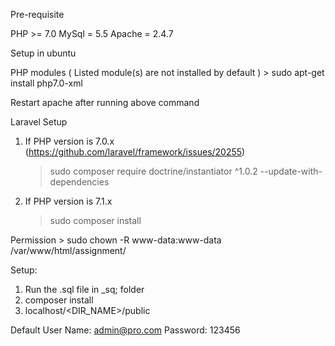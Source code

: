 Pre-requisite

 PHP >= 7.0
 MySql = 5.5
 Apache = 2.4.7

Setup in ubuntu

PHP modules ( Listed module(s) are not installed by default )
    > sudo apt-get install php7.0-xml

Restart apache after running above command

Laravel Setup

1. If PHP version is 7.0.x (https://github.com/laravel/framework/issues/20255)
    > sudo composer require doctrine/instantiator ^1.0.2 --update-with-dependencies

2. If PHP version is 7.1.x
    > sudo composer install


Permission
    > sudo chown -R www-data:www-data /var/www/html/assignment/
	
	
Setup:
1. Run the .sql file in _sq; folder
2. composer install
3. localhost/<DIR_NAME>/public

Default User Name: admin@pro.com
Password: 123456